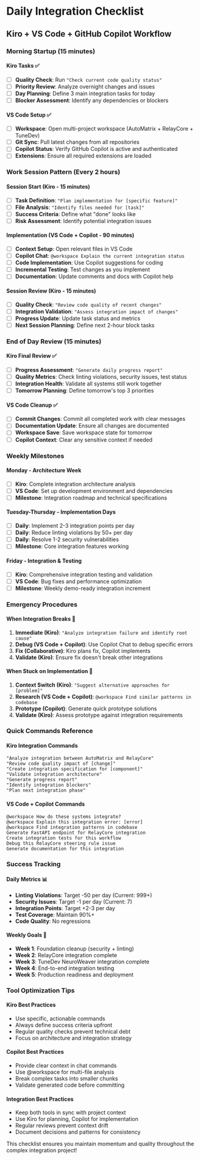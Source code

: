 # Daily Integration Checklist

## Kiro + VS Code + GitHub Copilot Workflow

### Morning Startup (15 minutes)

#### Kiro Tasks ✅

- [ ] **Quality Check**: Run `"Check current code quality status"`
- [ ] **Priority Review**: Analyze overnight changes and issues
- [ ] **Day Planning**: Define 3 main integration tasks for today
- [ ] **Blocker Assessment**: Identify any dependencies or blockers

#### VS Code Setup ✅

- [ ] **Workspace**: Open multi-project workspace (AutoMatrix + RelayCore + TuneDev)
- [ ] **Git Sync**: Pull latest changes from all repositories
- [ ] **Copilot Status**: Verify GitHub Copilot is active and authenticated
- [ ] **Extensions**: Ensure all required extensions are loaded

### Work Session Pattern (Every 2 hours)

#### Session Start (Kiro - 15 minutes)

- [ ] **Task Definition**: `"Plan implementation for [specific feature]"`
- [ ] **File Analysis**: `"Identify files needed for [task]"`
- [ ] **Success Criteria**: Define what "done" looks like
- [ ] **Risk Assessment**: Identify potential integration issues

#### Implementation (VS Code + Copilot - 90 minutes)

- [ ] **Context Setup**: Open relevant files in VS Code
- [ ] **Copilot Chat**: `@workspace Explain the current integration status`
- [ ] **Code Implementation**: Use Copilot suggestions for coding
- [ ] **Incremental Testing**: Test changes as you implement
- [ ] **Documentation**: Update comments and docs with Copilot help

#### Session Review (Kiro - 15 minutes)

- [ ] **Quality Check**: `"Review code quality of recent changes"`
- [ ] **Integration Validation**: `"Assess integration impact of changes"`
- [ ] **Progress Update**: Update task status and metrics
- [ ] **Next Session Planning**: Define next 2-hour block tasks

### End of Day Review (15 minutes)

#### Kiro Final Review ✅

- [ ] **Progress Assessment**: `"Generate daily progress report"`
- [ ] **Quality Metrics**: Check linting violations, security issues, test status
- [ ] **Integration Health**: Validate all systems still work together
- [ ] **Tomorrow Planning**: Define tomorrow's top 3 priorities

#### VS Code Cleanup ✅

- [ ] **Commit Changes**: Commit all completed work with clear messages
- [ ] **Documentation Update**: Ensure all changes are documented
- [ ] **Workspace Save**: Save workspace state for tomorrow
- [ ] **Copilot Context**: Clear any sensitive context if needed

### Weekly Milestones

#### Monday - Architecture Week

- [ ] **Kiro**: Complete integration architecture analysis
- [ ] **VS Code**: Set up development environment and dependencies
- [ ] **Milestone**: Integration roadmap and technical specifications

#### Tuesday-Thursday - Implementation Days

- [ ] **Daily**: Implement 2-3 integration points per day
- [ ] **Daily**: Reduce linting violations by 50+ per day
- [ ] **Daily**: Resolve 1-2 security vulnerabilities
- [ ] **Milestone**: Core integration features working

#### Friday - Integration & Testing

- [ ] **Kiro**: Comprehensive integration testing and validation
- [ ] **VS Code**: Bug fixes and performance optimization
- [ ] **Milestone**: Weekly demo-ready integration increment

### Emergency Procedures

#### When Integration Breaks 🚨

1. **Immediate (Kiro)**: `"Analyze integration failure and identify root cause"`
2. **Debug (VS Code + Copilot)**: Use Copilot Chat to debug specific errors
3. **Fix (Collaborative)**: Kiro plans fix, Copilot implements
4. **Validate (Kiro)**: Ensure fix doesn't break other integrations

#### When Stuck on Implementation 🤔

1. **Context Switch (Kiro)**: `"Suggest alternative approaches for [problem]"`
2. **Research (VS Code + Copilot)**: `@workspace Find similar patterns in codebase`
3. **Prototype (Copilot)**: Generate quick prototype solutions
4. **Validate (Kiro)**: Assess prototype against integration requirements

### Quick Commands Reference

#### Kiro Integration Commands

```
"Analyze integration between AutoMatrix and RelayCore"
"Review code quality impact of [change]"
"Create integration specification for [component]"
"Validate integration architecture"
"Generate progress report"
"Identify integration blockers"
"Plan next integration phase"
```

#### VS Code + Copilot Commands

```
@workspace How do these systems integrate?
@workspace Explain this integration error: [error]
@workspace Find integration patterns in codebase
Generate FastAPI endpoint for RelayCore integration
Create integration tests for this workflow
Debug this RelayCore steering rule issue
Generate documentation for this integration
```

### Success Tracking

#### Daily Metrics 📊

- **Linting Violations**: Target -50 per day (Current: 999+)
- **Security Issues**: Target -1 per day (Current: 7)
- **Integration Points**: Target +2-3 per day
- **Test Coverage**: Maintain 90%+
- **Code Quality**: No regressions

#### Weekly Goals 🎯

- **Week 1**: Foundation cleanup (security + linting)
- **Week 2**: RelayCore integration complete
- **Week 3**: TuneDev NeuroWeaver integration complete
- **Week 4**: End-to-end integration testing
- **Week 5**: Production readiness and deployment

### Tool Optimization Tips

#### Kiro Best Practices

- Use specific, actionable commands
- Always define success criteria upfront
- Regular quality checks prevent technical debt
- Focus on architecture and integration strategy

#### Copilot Best Practices

- Provide clear context in chat commands
- Use @workspace for multi-file analysis
- Break complex tasks into smaller chunks
- Validate generated code before committing

#### Integration Best Practices

- Keep both tools in sync with project context
- Use Kiro for planning, Copilot for implementation
- Regular reviews prevent context drift
- Document decisions and patterns for consistency

This checklist ensures you maintain momentum and quality throughout the complex integration project!
